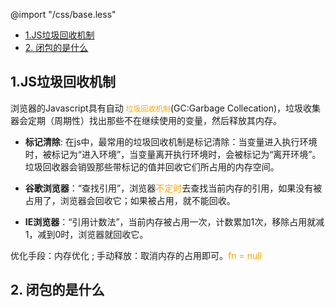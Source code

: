 @import "/css/base.less"
<!--
<link type="text/css" rel="stylesheet" href="/css/base.css"></link>
-->

<style>
    .orange {
        color: orange;
        font: bold;
    }
    .red {
        color: red;
    }
</style>

- [1.JS垃圾回收机制](#1js垃圾回收机制)
- [2. 闭包的是什么](#2-闭包的是什么)

## 1.JS垃圾回收机制

浏览器的Javascript具有自动 <font class="orange">`垃圾回收机制`</font>(GC:Garbage Collecation)，垃圾收集器会定期（周期性）找出那些不在继续使用的变量，然后释放其内存。

- **标记清除**: 在js中，最常用的垃圾回收机制是标记清除：当变量进入执行环境时，被标记为“进入环境”，当变量离开执行环境时，会被标记为“离开环境”。垃圾回收器会销毁那些带标记的值并回收它们所占用的内存空间。

- **谷歌浏览器**：“查找引用”，浏览器<font class="orange">不定时</font>去查找当前内存的引用，如果没有被占用了，浏览器会回收它；如果被占用，就不能回收。

- **IE浏览器**：“引用计数法”，当前内存被占用一次，计数累加1次，移除占用就减1，减到0时，浏览器就回收它。

优化手段：内存优化 ; 手动释放：取消内存的占用即可。<font class=orange>fn = null</font>


## 2. 闭包的是什么
